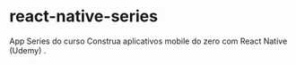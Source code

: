# react-native-series
App Series do curso Construa aplicativos mobile do zero com React Native (Udemy) .
